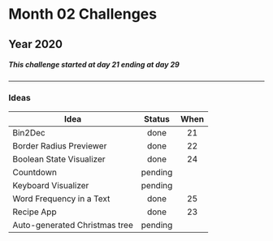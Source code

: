 # Month 02 Challenges
## Year 2020
##### This challenge started at day 21 ending at day 29
---
### Ideas
| Idea                          | Status        | When  |
| ----------------------------- |:-------------:|:-----:|
| Bin2Dec                       | done          | 21    |
| Border Radius Previewer       | done          | 22    |
| Boolean State Visualizer      | done          | 24    |
| Countdown                     | pending       |       |
| Keyboard Visualizer           | pending       |       |
| Word Frequency in a Text      | done          | 25    |
| Recipe App                    | done          | 23    |
| Auto-generated Christmas tree | pending       |       |
